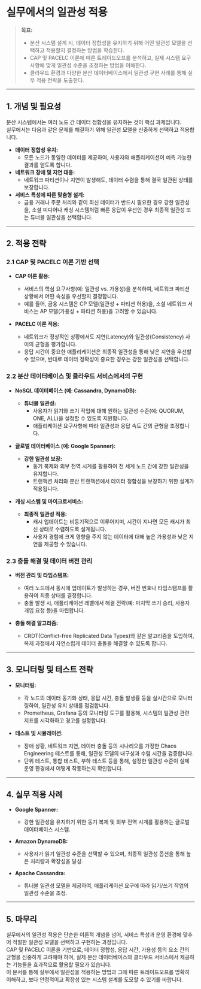 # 실무에서의 일관성 적용

> **목표:**  
> - 분산 시스템 설계 시, 데이터 정합성을 유지하기 위해 어떤 일관성 모델을 선택하고 적용할지 결정하는 방법을 학습한다.  
> - CAP 및 PACELC 이론에 따른 트레이드오프를 분석하고, 실제 시스템 요구사항에 맞게 일관성 수준을 조정하는 방법을 이해한다.  
> - 클라우드 환경과 다양한 분산 데이터베이스에서 일관성 구현 사례를 통해 실무 적용 전략을 도출한다.

---

## 1. 개념 및 필요성

분산 시스템에서는 여러 노드 간 데이터 정합성을 유지하는 것이 핵심 과제입니다.  
실무에서는 다음과 같은 문제를 해결하기 위해 일관성 모델을 신중하게 선택하고 적용합니다.

- **데이터 정합성 유지:**  
  - 모든 노드가 동일한 데이터를 제공하여, 사용자와 애플리케이션이 예측 가능한 결과를 얻도록 합니다.
- **네트워크 장애 및 지연 대응:**  
  - 네트워크 파티션이나 지연이 발생해도, 데이터 수렴을 통해 결국 일관된 상태를 보장합니다.
- **서비스 특성에 따른 맞춤형 설계:**  
  - 금융 거래나 주문 처리와 같이 최신 데이터가 반드시 필요한 경우 강한 일관성을, 소셜 미디어나 캐싱 시스템처럼 빠른 응답이 우선인 경우 최종적 일관성 또는 튜너블 일관성을 선택합니다.

---

## 2. 적용 전략

### 2.1 CAP 및 PACELC 이론 기반 선택

- **CAP 이론 활용:**  
  - 서비스의 핵심 요구사항(예: 일관성 vs. 가용성)을 분석하여, 네트워크 파티션 상황에서 어떤 속성을 우선할지 결정합니다.
  - 예를 들어, 금융 시스템은 CP 모델(일관성 + 파티션 허용)을, 소셜 네트워크 서비스는 AP 모델(가용성 + 파티션 허용)을 고려할 수 있습니다.

- **PACELC 이론 적용:**  
  - 네트워크가 정상적인 상황에서도 지연(Latency)와 일관성(Consistency) 사이의 균형을 평가합니다.
  - 응답 시간이 중요한 애플리케이션은 최종적 일관성을 통해 낮은 지연을 우선할 수 있으며, 반대로 데이터 정확성이 중요한 경우는 강한 일관성을 선택합니다.

### 2.2 분산 데이터베이스 및 클라우드 서비스에서의 구현

- **NoSQL 데이터베이스 (예: Cassandra, DynamoDB):**  
  - **튜너블 일관성:**  
    - 사용자가 읽기와 쓰기 작업에 대해 원하는 일관성 수준(예: QUORUM, ONE, ALL)을 설정할 수 있도록 지원합니다.
    - 애플리케이션 요구사항에 따라 일관성과 응답 속도 간의 균형을 조정합니다.
  
- **글로벌 데이터베이스 (예: Google Spanner):**  
  - **강한 일관성 보장:**  
    - 동기 복제와 외부 전역 시계를 활용하여 전 세계 노드 간에 강한 일관성을 유지합니다.
    - 트랜잭션 처리와 분산 트랜잭션에서 데이터 정합성을 보장하기 위한 설계가 적용됩니다.
  
- **캐싱 시스템 및 마이크로서비스:**  
  - **최종적 일관성 적용:**  
    - 캐시 업데이트는 비동기적으로 이루어지며, 시간이 지나면 모든 캐시가 최신 상태로 수렴하도록 설계됩니다.
    - 사용자 경험에 크게 영향을 주지 않는 데이터에 대해 높은 가용성과 낮은 지연을 제공할 수 있습니다.

### 2.3 충돌 해결 및 데이터 버전 관리

- **버전 관리 및 타임스탬프:**  
  - 여러 노드에서 동시에 업데이트가 발생하는 경우, 버전 번호나 타임스탬프를 활용하여 최종 상태를 결정합니다.
  - 충돌 발생 시, 애플리케이션 레벨에서 해결 전략(예: 마지막 쓰기 승리, 사용자 개입 요청 등)을 마련합니다.
  
- **충돌 해결 알고리즘:**  
  - CRDT(Conflict-free Replicated Data Types)와 같은 알고리즘을 도입하여, 복제 과정에서 자연스럽게 데이터 충돌을 해결할 수 있도록 합니다.

---

## 3. 모니터링 및 테스트 전략

- **모니터링:**  
  - 각 노드의 데이터 동기화 상태, 응답 시간, 충돌 발생률 등을 실시간으로 모니터링하여, 일관성 유지 상태를 점검합니다.
  - Prometheus, Grafana 등의 모니터링 도구를 활용해, 시스템의 일관성 관련 지표를 시각화하고 경고를 설정합니다.

- **테스트 및 시뮬레이션:**  
  - 장애 상황, 네트워크 지연, 데이터 충돌 등의 시나리오를 가정한 Chaos Engineering 테스트를 통해, 일관성 모델의 내구성과 수렴 시간을 검증합니다.
  - 단위 테스트, 통합 테스트, 부하 테스트 등을 통해, 설정한 일관성 수준이 실제 운영 환경에서 어떻게 작동하는지 확인합니다.

---

## 4. 실무 적용 사례

- **Google Spanner:**  
  - 강한 일관성을 유지하기 위한 동기 복제 및 외부 전역 시계를 활용하는 글로벌 데이터베이스 시스템.
  
- **Amazon DynamoDB:**  
  - 사용자가 읽기 일관성 수준을 선택할 수 있으며, 최종적 일관성 옵션을 통해 높은 처리량과 확장성을 달성.
  
- **Apache Cassandra:**  
  - 튜너블 일관성 모델을 제공하여, 애플리케이션 요구에 따라 읽기/쓰기 작업의 일관성 수준을 조정.

---

## 5. 마무리

실무에서의 일관성 적용은 단순한 이론적 개념을 넘어, 서비스 특성과 운영 환경에 맞추어 적절한 일관성 모델을 선택하고 구현하는 과정입니다.  
CAP 및 PACELC 이론을 기반으로, 데이터 정합성, 응답 시간, 가용성 등의 요소 간의 균형을 신중하게 고려해야 하며, 실제 분산 데이터베이스와 클라우드 서비스에서 제공하는 기능들을 효과적으로 활용할 필요가 있습니다.  
이 문서를 통해 실무에서 일관성을 적용하는 방법과 그에 따른 트레이드오프를 명확히 이해하고, 보다 안정적이고 확장성 있는 시스템 설계를 도모할 수 있기를 바랍니다.